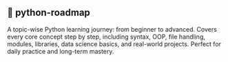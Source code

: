 📌 python-roadmap
------------------
A topic-wise Python learning journey: from beginner to advanced. 
Covers every core concept step by step, including syntax, OOP, file handling, modules, libraries, data science basics, and real-world projects. Perfect for daily practice and long-term mastery.
